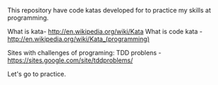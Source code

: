 This repository have code katas developed for to practice my skills at programming.


What is kata- http://en.wikipedia.org/wiki/Kata
What is code kata - http://en.wikipedia.org/wiki/Kata_(programming)

Sites with challenges of programing:
	TDD problens - https://sites.google.com/site/tddproblems/

Let's go to practice.